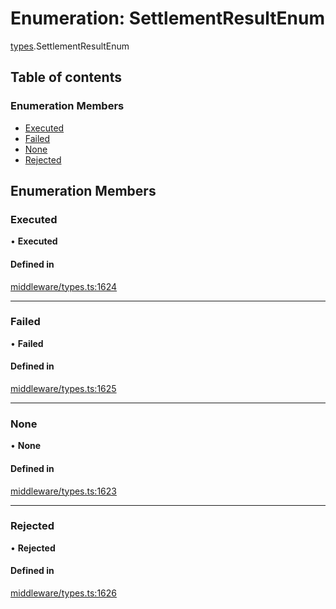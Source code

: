 # Enumeration: SettlementResultEnum

[types](../wiki/types).SettlementResultEnum

## Table of contents

### Enumeration Members

- [Executed](../wiki/types.SettlementResultEnum#executed)
- [Failed](../wiki/types.SettlementResultEnum#failed)
- [None](../wiki/types.SettlementResultEnum#none)
- [Rejected](../wiki/types.SettlementResultEnum#rejected)

## Enumeration Members

### Executed

• **Executed**

#### Defined in

[middleware/types.ts:1624](https://github.com/PolymathNetwork/polymesh-sdk/blob/49113a20/src/middleware/types.ts#L1624)

___

### Failed

• **Failed**

#### Defined in

[middleware/types.ts:1625](https://github.com/PolymathNetwork/polymesh-sdk/blob/49113a20/src/middleware/types.ts#L1625)

___

### None

• **None**

#### Defined in

[middleware/types.ts:1623](https://github.com/PolymathNetwork/polymesh-sdk/blob/49113a20/src/middleware/types.ts#L1623)

___

### Rejected

• **Rejected**

#### Defined in

[middleware/types.ts:1626](https://github.com/PolymathNetwork/polymesh-sdk/blob/49113a20/src/middleware/types.ts#L1626)
